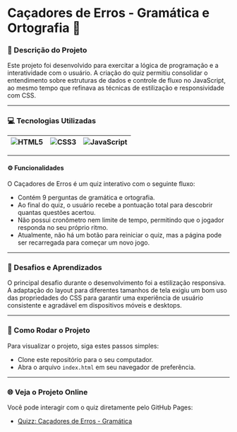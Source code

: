 #  Caçadores de Erros - Gramática e Ortografia 🐼

### 📝 Descrição do Projeto

Este projeto foi desenvolvido para exercitar a lógica de programação e a interatividade com o usuário. A criação do quiz permitiu consolidar o entendimento sobre estruturas de dados e controle de fluxo no JavaScript, ao mesmo tempo que refinava as técnicas de estilização e responsividade com CSS.

---
### 💻 Tecnologias Utilizadas
![HTML5](https://img.shields.io/badge/HTML5-E34F26?style=flat-square&logo=html5&logoColor=white) | ![CSS3](https://img.shields.io/badge/CSS3-1572B6?style=flat-square&logo=css3&logoColor=white) | ![JavaScript](https://img.shields.io/badge/JavaScript-F7DF1E?style=flat-square&logo=javascript&logoColor=black)
| ---------------------- | --------------------- | ------------------------ |

---

#### ⚙️ Funcionalidades
O Caçadores de Erros é um quiz interativo com o seguinte fluxo:
- Contém 9 perguntas de gramática e ortografia.
- Ao final do quiz, o usuário recebe a pontuação total para descobrir quantas questões acertou.
- Não possui cronômetro nem limite de tempo, permitindo que o jogador responda no seu próprio ritmo.
- Atualmente, não há um botão para reiniciar o quiz, mas a página pode ser recarregada para começar um novo jogo.

---

### 🚀 Desafios e Aprendizados

O principal desafio durante o desenvolvimento foi a estilização responsiva. A adaptação do layout para diferentes tamanhos de tela exigiu um bom uso das propriedades do CSS para garantir uma experiência de usuário consistente e agradável em dispositivos móveis e desktops.

---

### 📂 Como Rodar o Projeto
Para visualizar o projeto, siga estes passos simples:

-  Clone este repositório para o seu computador.
- Abra o arquivo `index.html` em seu navegador de preferência.

---

### 🌐 Veja o Projeto Online
Você pode interagir com o quiz diretamente pelo GitHub Pages:
- [Quizz: Caçadores de Erros - Gramática](https://emillyandradedev.github.io/quizz-cacadores-de-erros-gramatica-e-ortografia/)